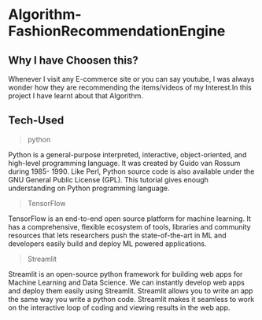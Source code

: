 # Algorithm-FashionRecommendationEngine
## Why I have Choosen this?
Whenever I visit any E-commerce site or you can say youtube, I was always wonder how they are recommending the items/videos of my Interest.In this project I have learnt about that Algorithm.
## Tech-Used
>python

Python is a general-purpose interpreted, interactive, object-oriented, and high-level programming language. It was created by Guido van Rossum during 1985- 1990. Like Perl, Python source code is also available under the GNU General Public License (GPL). This tutorial gives enough understanding on Python programming language.
>TensorFlow

TensorFlow is an end-to-end open source platform for machine learning. It has a comprehensive, flexible ecosystem of tools, libraries and community resources that lets researchers push the state-of-the-art in ML and developers easily build and deploy ML powered applications.
>Streamlit

Streamlit is an open-source python framework for building web apps for Machine Learning and Data Science. We can instantly develop web apps and deploy them easily using Streamlit. Streamlit allows you to write an app the same way you write a python code. Streamlit makes it seamless to work on the interactive loop of coding and viewing results in the web app.
